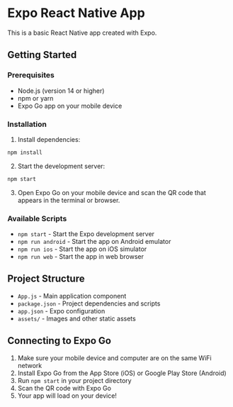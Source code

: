 # Expo React Native App

This is a basic React Native app created with Expo.

## Getting Started

### Prerequisites
- Node.js (version 14 or higher)
- npm or yarn
- Expo Go app on your mobile device

### Installation

1. Install dependencies:
```bash
npm install
```

2. Start the development server:
```bash
npm start
```

3. Open Expo Go on your mobile device and scan the QR code that appears in the terminal or browser.

### Available Scripts

- `npm start` - Start the Expo development server
- `npm run android` - Start the app on Android emulator
- `npm run ios` - Start the app on iOS simulator
- `npm run web` - Start the app in web browser

## Project Structure

- `App.js` - Main application component
- `package.json` - Project dependencies and scripts
- `app.json` - Expo configuration
- `assets/` - Images and other static assets

## Connecting to Expo Go

1. Make sure your mobile device and computer are on the same WiFi network
2. Install Expo Go from the App Store (iOS) or Google Play Store (Android)
3. Run `npm start` in your project directory
4. Scan the QR code with Expo Go
5. Your app will load on your device! 